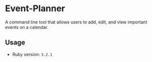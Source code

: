 # Event-Planner

A command line tool that allows users to add, edit, and view important events on a calendar.

## Usage

- Ruby version: `3.2.1`
